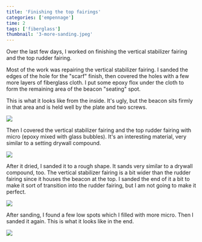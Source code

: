 ```yaml
---
title: 'Finishing the top fairings'
categories: ['empennage']
time: 2
tags: ['fiberglass']
thumbnail: '3-more-sanding.jpeg'
---
```


Over the last few days, I worked on finishing the vertical stabilizer fairing and the top rudder fairing.

<!-- more -->

Most of the work was repairing the vertical stabilizer fairing. I sanded the edges of the hole for the "scarf" finish, then covered the holes with a few more layers of fiberglass cloth. I put some epoxy flox under the cloth to form the remaining area of the beacon "seating" spot.

This is what it looks like from the inside. It's ugly, but the beacon sits firmly in that area and is held well by the plate and two screws.

![](0-ugly-seating.jpeg)

Then I covered the vertical stabilizer fairing and the top rudder fairing with micro (epoxy mixed with glass bubbles). It's an interesting material, very similar to a setting drywall compound.

![](1-covered-with-micro.jpeg)

After it dried, I sanded it to a rough shape. It sands very similar to a drywall compound, too. The vertical stabilizer fairing is a bit wider than the rudder fairing since it houses the beacon at the top. I sanded the end of it a bit to make it sort of transition into the rudder fairing, but I am not going to make it perfect.

![](2-first-iteration-of-sanding.jpeg)

After sanding, I found a few low spots which I filled with more micro. Then I sanded it again. This is what it looks like in the end.

![](3-more-sanding.jpeg)
